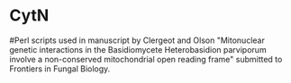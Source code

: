 # CytN
#Perl scripts used in manuscript by Clergeot and Olson "Mitonuclear genetic interactions in the Basidiomycete Heterobasidion parviporum involve a non-conserved mitochondrial open reading frame" submitted to Frontiers in Fungal Biology.
